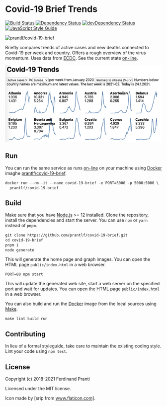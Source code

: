 # Covid-19 Brief Trends

[![Build Status](https://github.com/prantlf/covid-19-brief/workflows/Test/badge.svg)](https://github.com/prantlf/covid-19-brief/actions)
[![Dependency Status](https://david-dm.org/prantlf/covid-19-brief.svg)](https://david-dm.org/prantlf/covid-19-brief)
[![devDependency Status](https://david-dm.org/prantlf/covid-19-brief/dev-status.svg)](https://david-dm.org/prantlf/covid-19-brief#info=devDependencies)
[![JavaScript Style Guide](https://img.shields.io/badge/code_style-standard-brightgreen.svg)](https://standardjs.com)

[![prantlf/covid-19-brief](http://dockeri.co/image/prantlf/covid-19-brief)](https://hub.docker.com/repository/docker/prantlf/covid-19-brief/)

Briefly compares trends of active cases and new deaths connected to Covid-19 per week and country. Offers a rough overview of the virus momentum. Uses data from [ECDC]. See the current state [on-line].

![Example](./internal/example.png)

## Run

You can run the same service as runs [on-line] on your machine using [Docker] imaghe [prantlf/covid-19-brief].

    docker run --rm -it --name covid-19-brief -e PORT=5000 -p 5000:5000 \
      prantlf/covid-19-brief

## Build

Make sure that you have [Node.js] >= 12 installed. Clone the repository, install the dependencies and start the server. You can use `npm` or `yarn` instead of `pnpm`.

    git clone https://github.com/prantlf/covid-19-brief.git
    cd covid-19-brief
    pnpm i
    node generate

This will generate the home page and graph images. You can open the HTML page `public/index.html` in a web browser.

    PORT=80 npm start

This will update the generated web site, start a web server on the specified port and wait for updates. You can open the HTML page `public/index.html` in a web browser.

You can also build and run the [Docker] image from the local sources using [Make].

    make lint build run

## Contributing

In lieu of a formal styleguide, take care to maintain the existing coding style. Lint your code using `npm test`.

## License

Copyright (c) 2018-2021 Ferdinand Prantl

Licensed under the MIT license.

Icon made by [srip from www.flaticon.com].

[on-line]: https://prantlf.github.io/covid-19-brief
[ECDC]: https://opendata.ecdc.europa.eu/
[Node.js]: https://nodejs.org/
[Docker]: https://www.docker.com/
[Make]: https://www.gnu.org/software/make/
[srip from www.flaticon.com]: https://www.flaticon.com/free-icon/coronavirus_2833315
[prantlf/covid-19-brief]: https://hub.docker.com/repository/docker/prantlf/covid-19-brief
